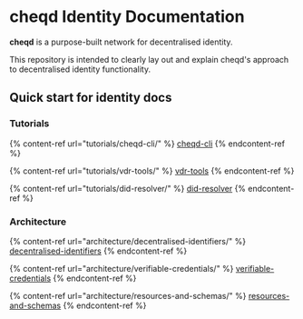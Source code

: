 # cheqd Identity Documentation

**cheqd** is a purpose-built network for decentralised identity.

This repository is intended to clearly lay out and explain cheqd's approach to decentralised identity functionality.

## Quick start for identity docs

### Tutorials

{% content-ref url="tutorials/cheqd-cli/" %}
[cheqd-cli](tutorials/cheqd-cli/)
{% endcontent-ref %}

{% content-ref url="tutorials/vdr-tools/" %}
[vdr-tools](tutorials/vdr-tools/)
{% endcontent-ref %}

{% content-ref url="tutorials/did-resolver/" %}
[did-resolver](tutorials/did-resolver/)
{% endcontent-ref %}



### Architecture

{% content-ref url="architecture/decentralised-identifiers/" %}
[decentralised-identifiers](architecture/decentralised-identifiers/)
{% endcontent-ref %}

{% content-ref url="architecture/verifiable-credentials/" %}
[verifiable-credentials](architecture/verifiable-credentials/)
{% endcontent-ref %}

{% content-ref url="architecture/resources-and-schemas/" %}
[resources-and-schemas](architecture/resources-and-schemas/)
{% endcontent-ref %}
